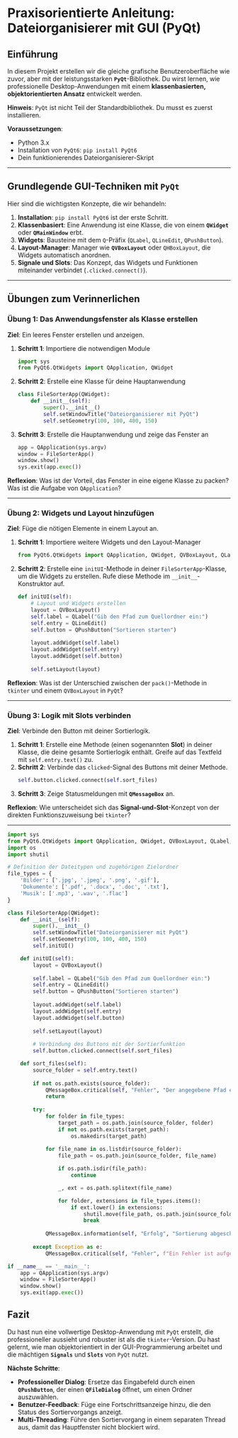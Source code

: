 # Praxisorientierte Anleitung: **Dateiorganisierer mit GUI (PyQt)**

## Einführung

In diesem Projekt erstellen wir die gleiche grafische Benutzeroberfläche wie zuvor, aber mit der leistungsstarken **`PyQt`**-Bibliothek. Du wirst lernen, wie professionelle Desktop-Anwendungen mit einem **klassenbasierten, objektorientierten Ansatz** entwickelt werden.

**Hinweis**: `PyQt` ist nicht Teil der Standardbibliothek. Du musst es zuerst installieren.

**Voraussetzungen**:

  - Python 3.x
  - Installation von `PyQt6`: `pip install PyQt6`
  - Dein funktionierendes Dateiorganisierer-Skript

-----

## Grundlegende GUI-Techniken mit `PyQt`

Hier sind die wichtigsten Konzepte, die wir behandeln:

1.  **Installation**: `pip install PyQt6` ist der erste Schritt.
2.  **Klassenbasiert**: Eine Anwendung ist eine Klasse, die von einem **`QWidget`** oder **`QMainWindow`** erbt.
3.  **Widgets**: Bausteine mit dem `Q`-Präfix (`QLabel`, `QLineEdit`, `QPushButton`).
4.  **Layout-Manager**: Manager wie **`QVBoxLayout`** oder `QHBoxLayout`, die Widgets automatisch anordnen.
5.  **Signale und Slots**: Das Konzept, das Widgets und Funktionen miteinander verbindet (`.clicked.connect()`).

-----

## Übungen zum Verinnerlichen

### Übung 1: Das Anwendungsfenster als Klasse erstellen

**Ziel**: Ein leeres Fenster erstellen und anzeigen.

1.  **Schritt 1**: Importiere die notwendigen Module
    ```python
    import sys
    from PyQt6.QtWidgets import QApplication, QWidget
    ```
2.  **Schritt 2**: Erstelle eine Klasse für deine Hauptanwendung
    ```python
    class FileSorterApp(QWidget):
        def __init__(self):
            super().__init__()
            self.setWindowTitle("Dateiorganisierer mit PyQt")
            self.setGeometry(100, 100, 400, 150)
    ```
3.  **Schritt 3**: Erstelle die Hauptanwendung und zeige das Fenster an
    ```python
    app = QApplication(sys.argv)
    window = FileSorterApp()
    window.show()
    sys.exit(app.exec())
    ```

**Reflexion**: Was ist der Vorteil, das Fenster in eine eigene Klasse zu packen? Was ist die Aufgabe von `QApplication`?

-----

### Übung 2: Widgets und Layout hinzufügen

**Ziel**: Füge die nötigen Elemente in einem Layout an.

1.  **Schritt 1**: Importiere weitere Widgets und den Layout-Manager
    ```python
    from PyQt6.QtWidgets import QApplication, QWidget, QVBoxLayout, QLabel, QLineEdit, QPushButton
    ```
2.  **Schritt 2**: Erstelle eine `initUI`-Methode in deiner `FileSorterApp`-Klasse, um die Widgets zu erstellen. Rufe diese Methode im `__init__`-Konstruktor auf.
    ```python
    def initUI(self):
        # Layout und Widgets erstellen
        layout = QVBoxLayout()
        self.label = QLabel("Gib den Pfad zum Quellordner ein:")
        self.entry = QLineEdit()
        self.button = QPushButton("Sortieren starten")
        
        layout.addWidget(self.label)
        layout.addWidget(self.entry)
        layout.addWidget(self.button)
        
        self.setLayout(layout)
    ```

**Reflexion**: Was ist der Unterschied zwischen der `pack()`-Methode in `tkinter` und einem `QVBoxLayout` in `PyQt`?

-----

### Übung 3: Logik mit Slots verbinden

**Ziel**: Verbinde den Button mit deiner Sortierlogik.

1.  **Schritt 1**: Erstelle eine Methode (einen sogenannten **Slot**) in deiner Klasse, die deine gesamte Sortierlogik enthält. Greife auf das Textfeld mit `self.entry.text()` zu.
2.  **Schritt 2**: Verbinde das `clicked`-Signal des Buttons mit deiner Methode.
    ```python
    self.button.clicked.connect(self.sort_files)
    ```
3.  **Schritt 3**: Zeige Statusmeldungen mit **`QMessageBox`** an.

**Reflexion**: Wie unterscheidet sich das **Signal-und-Slot**-Konzept von der direkten Funktionszuweisung bei `tkinter`?

-----

```python
import sys
from PyQt6.QtWidgets import QApplication, QWidget, QVBoxLayout, QLabel, QLineEdit, QPushButton, QMessageBox
import os
import shutil

# Definition der Dateitypen und zugehörigen Zielordner
file_types = {
    'Bilder': ['.jpg', '.jpeg', '.png', '.gif'],
    'Dokumente': ['.pdf', '.docx', '.doc', '.txt'],
    'Musik': ['.mp3', '.wav', '.flac']
}

class FileSorterApp(QWidget):
    def __init__(self):
        super().__init__()
        self.setWindowTitle("Dateiorganisierer mit PyQt")
        self.setGeometry(100, 100, 400, 150)
        self.initUI()

    def initUI(self):
        layout = QVBoxLayout()
        
        self.label = QLabel("Gib den Pfad zum Quellordner ein:")
        self.entry = QLineEdit()
        self.button = QPushButton("Sortieren starten")
        
        layout.addWidget(self.label)
        layout.addWidget(self.entry)
        layout.addWidget(self.button)
        
        self.setLayout(layout)
        
        # Verbindung des Buttons mit der Sortierfunktion
        self.button.clicked.connect(self.sort_files)

    def sort_files(self):
        source_folder = self.entry.text()
        
        if not os.path.exists(source_folder):
            QMessageBox.critical(self, "Fehler", "Der angegebene Pfad existiert nicht!")
            return
            
        try:
            for folder in file_types:
                target_path = os.path.join(source_folder, folder)
                if not os.path.exists(target_path):
                    os.makedirs(target_path)
            
            for file_name in os.listdir(source_folder):
                file_path = os.path.join(source_folder, file_name)

                if os.path.isdir(file_path):
                    continue

                _, ext = os.path.splitext(file_name)

                for folder, extensions in file_types.items():
                    if ext.lower() in extensions:
                        shutil.move(file_path, os.path.join(source_folder, folder, file_name))
                        break
            
            QMessageBox.information(self, "Erfolg", "Sortierung abgeschlossen!")
            
        except Exception as e:
            QMessageBox.critical(self, "Fehler", f"Ein Fehler ist aufgetreten: {e}")

if __name__ == '__main__':
    app = QApplication(sys.argv)
    window = FileSorterApp()
    window.show()
    sys.exit(app.exec())

```

## Fazit

Du hast nun eine vollwertige Desktop-Anwendung mit `PyQt` erstellt, die professioneller aussieht und robuster ist als die `tkinter`-Version. Du hast gelernt, wie man objektorientiert in der GUI-Programmierung arbeitet und die mächtigen **`Signals`** und **`Slots`** von `PyQt` nutzt.

**Nächste Schritte**:

  - **Professioneller Dialog**: Ersetze das Eingabefeld durch einen **`QPushButton`**, der einen **`QFileDialog`** öffnet, um einen Ordner auszuwählen.
  - **Benutzer-Feedback**: Füge eine Fortschrittsanzeige hinzu, die den Status des Sortiervorgangs anzeigt.
  - **Multi-Threading**: Führe den Sortiervorgang in einem separaten Thread aus, damit das Hauptfenster nicht blockiert wird.